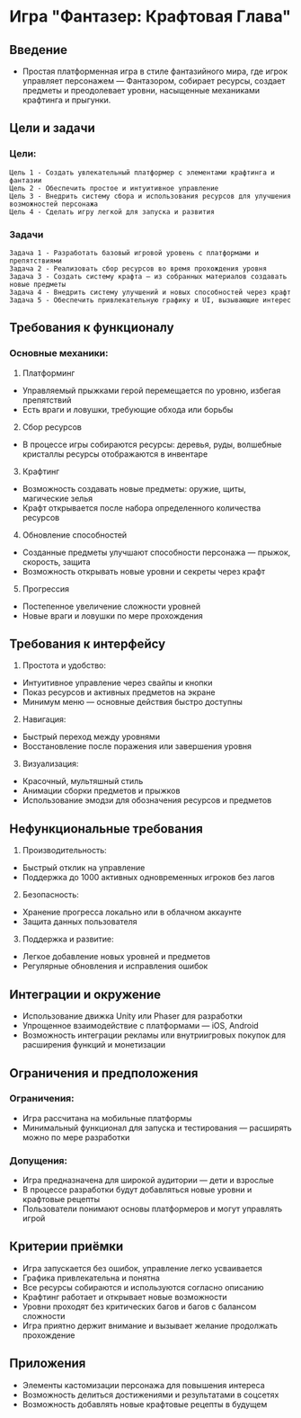 # Игра "Фантазер: Крафтовая Глава"

## Введение
- Простая платформенная игра в стиле фантазийного мира, где игрок управляет персонажем — Фантазором, собирает ресурсы, создает предметы и преодолевает уровни, насыщенные механиками крафтинга и прыгунки.

## Цели и задачи

### Цели:
```
Цель 1 - Создать увлекательный платформер с элементами крафтинга и фантазии
Цель 2 - Обеспечить простое и интуитивное управление
Цель 3 - Внедрить систему сбора и использования ресурсов для улучшения возможностей персонажа
Цель 4 - Сделать игру легкой для запуска и развития
```
### Задачи
```
Задача 1 - Разработать базовый игровой уровень с платформами и препятствиями
Задача 2 - Реализовать сбор ресурсов во время прохождения уровня
Задача 3 - Создать систему крафта — из собранных материалов создавать новые предметы
Задача 4 - Внедрить систему улучшений и новых способностей через крафт
Задача 5 - Обеспечить привлекательную графику и UI, вызывающие интерес
```
## Требования к функционалу

### Основные механики:

1. Платформинг
 - Управляемый прыжками герой перемещается по уровню, избегая препятствий
 - Есть враги и ловушки, требующие обхода или борьбы
2. Сбор ресурсов
 - В процессе игры собираются ресурсы: деревья, руды, волшебные кристаллы
ресурсы отображаются в инвентаре
3. Крафтинг
 - Возможность создавать новые предметы: оружие, щиты, магические зелья
 - Крафт открывается после набора определенного количества ресурсов
4. Обновление способностей
 - Созданные предметы улучшают способности персонажа — прыжок, скорость, защита
 - Возможность открывать новые уровни и секреты через крафт
5. Прогрессия
 - Постепенное увеличение сложности уровней
 - Новые враги и ловушки по мере прохождения

## Требования к интерфейсу

1. Простота и удобство:
 - Интуитивное управление через свайпы и кнопки
 - Показ ресурсов и активных предметов на экране
 - Минимум меню — основные действия быстро доступны
   
2. Навигация:
 - Быстрый переход между уровнями
 - Восстановление после поражения или завершения уровня

3. Визуализация:
 - Красочный, мультяшный стиль
 - Анимации сборки предметов и прыжков
 - Использование эмодзи для обозначения ресурсов и предметов

## Нефункциональные требования
1. Производительность:
 - Быстрый отклик на управление
 - Поддержка до 1000 активных одновременных игроков без лагов
2. Безопасность:
 - Хранение прогресса локально или в облачном аккаунте
 - Защита данных пользователя
3. Поддержка и развитие:
 - Легкое добавление новых уровней и предметов
 - Регулярные обновления и исправления ошибок

## Интеграции и окружение
 - Использование движка Unity или Phaser для разработки
 - Упрощенное взаимодействие с платформами — iOS, Android
 - Возможность интеграции рекламы или внутриигровых покупок для расширения функций и монетизации

## Ограничения и предположения

### Ограничения:
 - Игра рассчитана на мобильные платформы
 - Минимальный функционал для запуска и тестирования — расширять можно по мере разработки
   
### Допущения:
 - Игра предназначена для широкой аудитории — дети и взрослые
 - В процессе разработки будут добавляться новые уровни и крафтовые рецепты
 - Пользователи понимают основы платформеров и могут управлять игрой

## Критерии приёмки
 - Игра запускается без ошибок, управление легко усваивается
 - Графика привлекательна и понятна
 - Все ресурсы собираются и используются согласно описанию
 - Крафтинг работает и открывает новые возможности
 - Уровни проходят без критических багов и багов с балансом сложности
 - Игра приятно держит внимание и вызывает желание продолжать прохождение

## Приложения
 - Элементы кастомизации персонажа для повышения интереса
 - Возможность делиться достижениями и результатами в соцсетях
 - Возможность добавлять новые крафтовые рецепты в будущем
   
   

   
   

   

